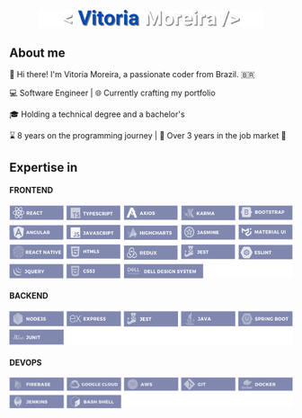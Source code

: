 <p align="center">
  <img width="80%" src="images/logo.png"/> 
</p>

## About me

👋 Hi there! I'm Vitoria Moreira, a passionate coder from Brazil. 🇧🇷

💻 Software Engineer | 🌐 Currently crafting my portfolio

🎓 Holding a technical degree and a bachelor's 

⌛ 8 years on the programming journey | 💼 Over 3 years in the job market 🚀

## Expertise in

#### FRONTEND

<p align="center">
  <img   width="600" height="130" src="images/frontend.png"/>
</p>


#### BACKEND

<p align="center">
  <img   width="600" height="60" src="images/backend.png"/>
</p>


#### DEVOPS
 <img src="images/devops.png"/>

<!-- 
### PROJECTS PRESENTATION

[![Watch the video](images/bulding.gif)](...) -->
